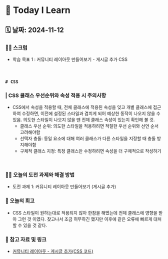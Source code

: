 # 📝 Today I Learn  
## 🗓️ 날짜: 2024-11-12  
### 🙏🏻 스크럼
- 학습 목표 1 : 커뮤니티 레이아웃 만들어보기 - 게시글 추가 CSS  
</br>

###  `# CSS`
### | CSS 클래스 우선순위와 속성 적용 시 주의사항
- CSS에서 속성을 적용할 때, 전체 클래스에 적용된 속성을 잊고 개별 클래스에 접근하여 수정하면, 이전에 설정된 스타일과 겹치게 되어 예상한 동작이 나오지 않을 수 있음. 
의도한 스타일이 나오지 않을 땐 전체 클래스 속성이 있는지 확인해 볼 것.   
    - 클래스 우선 순위: 의도한 스타일을 적용하려면 적절한 우선 순위와 선언 순서 고려해야함
    - 선택자 충돌: 동일 요소에 대해 여러 클래스가 다른 스타일을 지정할 때 충돌 방지해야함
    - 구체적 클래스 지정: 특정 클래스만 수정하려면 속성을 더 구체적으로 작성하기  
</br>

### ✊🏻 오늘의 도전 과제와 해결 방법
- 도전 과제 1: 커뮤니티 레이아웃 만들어보기 (게시글 추가)  

### 💭 오늘의 회고
- CSS 스타일이 원하는대로 적용되지 않아 한참을 해멨는데 전체 클래스에 영향을 받아 그런 것 이였다. 찾고나서 조금 허무하긴 했지만 이후에 같은 오류에 빠르게 대처할 수 있을 것 같다.  

### 🔗 참고 자료 및 링크
- [커뮤니티 레이아웃 - 게시글 추가(CSS 코드)](https://github.com/100-hours-a-week/2-rachel-kim-community-fe/blob/main/css/make-post.css)

